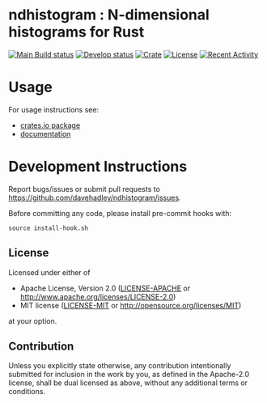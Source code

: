 # ndhistogram : N-dimensional histograms for Rust

[![Main Build status](https://img.shields.io/github/workflow/status/davehadley/ndhistogram/ci/main?label=main)](https://github.com/davehadley/ndhistogram)
[![Develop status](https://img.shields.io/github/workflow/status/davehadley/ndhistogram/ci/main?label=develop)](https://github.com/davehadley/ndhistogram)
[![Crate](https://img.shields.io/crates/v/ndhistogram.svg)](https://crates.io/crates/ndhistogram)
[![License](https://img.shields.io/crates/l/ndhistogram)](https://crates.io/crates/ndhistogram)
[![Recent Activity](https://img.shields.io/github/last-commit/davehadley/ndhistogram)](https://github.com/davehadley/ndhistogram)

# Usage

For usage instructions see:
- [crates.io package](https://crates.io/crates/ndhistogram)
- [documentation](https://docs.rs/ndhistogram)

# Development Instructions

Report bugs/issues or submit pull requests to <https://github.com/davehadley/ndhistogram/issues>.

Before committing any code, please install pre-commit hooks with:
```
source install-hook.sh
```

## License

Licensed under either of

 * Apache License, Version 2.0
   ([LICENSE-APACHE](LICENSE-APACHE) or http://www.apache.org/licenses/LICENSE-2.0)
 * MIT license
   ([LICENSE-MIT](LICENSE-MIT) or http://opensource.org/licenses/MIT)

at your option.

## Contribution

Unless you explicitly state otherwise, any contribution intentionally submitted
for inclusion in the work by you, as defined in the Apache-2.0 license, shall be
dual licensed as above, without any additional terms or conditions.